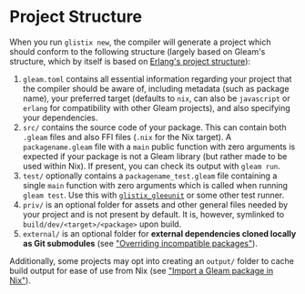 # Project Structure

When you run `glistix new`, the compiler will generate a project which should conform to the following structure (largely based on Gleam's structure, which by itself is based on [Erlang's project structure](https://www.erlang.org/doc/design_principles/applications.html#id80846)):

1. `gleam.toml` contains all essential information regarding your project that the compiler should be aware of, including metadata (such as package name), your preferred target (defaults to `nix`, can also be `javascript` or `erlang` for compatibility with other Gleam projects), and also specifying your dependencies.
2. `src/` contains the source code of your package. This can contain both `.gleam` files and also FFI files (`.nix` for the Nix target). A `packagename.gleam` file with a `main` public function with zero arguments is expected if your package is not a Gleam library (but rather made to be used within Nix). If present, you can check its output with `gleam run`.
3. `test/` optionally contains a `packagename_test.gleam` file containing a single `main` function with zero arguments which
is called when running `gleam test`. Use this with [`glistix_gleeunit`](https://github.com/glistix/gleeunit) or some other test runner.
4. `priv/` is an optional folder for assets and other general files needed by your project and is not present by default. It is, however, symlinked to `build/dev/<target>/<package>` upon build.
5. `external/` is an optional folder for **external dependencies cloned locally as Git submodules** (see ["Overriding incompatible packages"](../recipes/overriding-packages.md)).

Additionally, some projects may opt into creating an `output/` folder to cache build output for ease of use from Nix (see ["Import a Gleam package in Nix"](../recipes/import-in-nix.md)).
